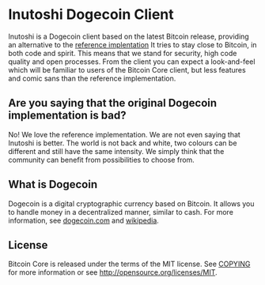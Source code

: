 Inutoshi Dogecoin Client
=====================================

Inutoshi is a Dogecoin client based on the latest Bitcoin release, providing an alternative to the [reference implentation](https://github.com/dogecoin/dogecoin) It tries to stay close to Bitcoin, in both code and spirit. This means that we stand for security, high code quality and open processes. From the client you can expect a look-and-feel which will be familiar to users of the Bitcoin Core client, but less features and comic sans than the reference implementation.

Are you saying that the original Dogecoin implementation is bad?
----------------------------------------------------------------
No! We love the reference implementation. We are not even saying that Inutoshi is better. The world is not back and white, two colours can be different and still have the same intensity. We simply think that the community can benefit from possibilities to choose from.

What is Dogecoin
----------------

Dogecoin is a digital cryptographic currency based on Bitcoin. It allows you to handle money in a decentralized manner, similar to cash. For more information, see [dogecoin.com](http://dogecoin.com) and [wikipedia](http://en.wikipedia.org/wiki/Dogecoin).

License
-------

Bitcoin Core is released under the terms of the MIT license. See [COPYING](COPYING) for more
information or see http://opensource.org/licenses/MIT.
